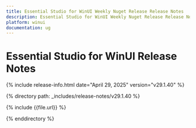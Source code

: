 ```yaml
---
title: Essential Studio for WinUI Weekly Nuget Release Release Notes  
description: Essential Studio for WinUI Weekly Nuget Release Release Notes  
platform: winui
documentation: ug
---
```


# Essential Studio for WinUI  Release Notes  

{% include release-info.html date="April 29, 2025"  version="v29.1.40"  %} 

{% directory path: _includes/release-notes/v29.1.40 %}

{% include {{file.url}} %}

{% enddirectory %}
